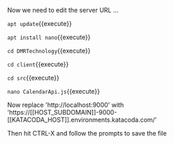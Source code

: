 Now we need to edit the server URL ...

`apt update`{{execute}}

`apt install nano`{{execute}}

`cd DMRTechnology`{{execute}}

`cd client`{{execute}}

`cd src`{{execute}}

`nano CalendarApi.js`{{execute}}

Now replace 'http://localhost:9000' with 'https://[[HOST_SUBDOMAIN]]-9000-[[KATACODA_HOST]].environments.katacoda.com/'

Then hit CTRL-X and follow the prompts to save the file